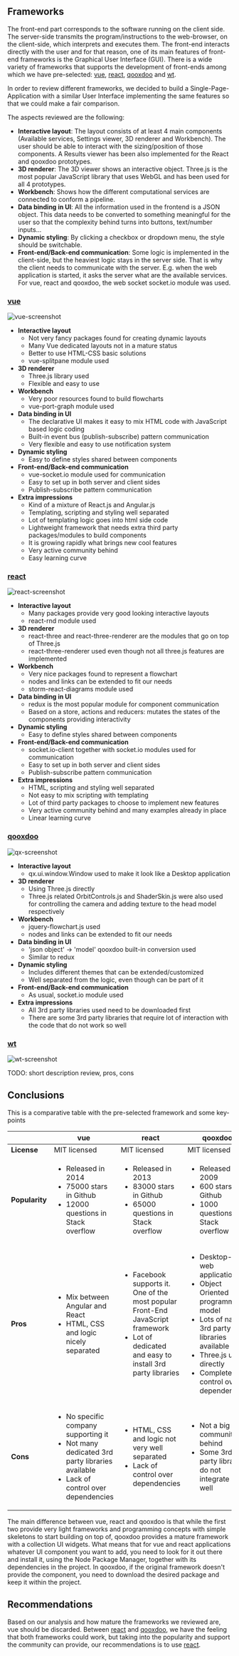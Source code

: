## Frameworks

The front-end part corresponds to the software running on the client side. The server-side transmits the program/instructions to the web-browser, on the client-side, which interprets and executes them. The front-end interacts directly with the user and for that reason, one of its main features of front-end frameworks is the Graphical User Interface (GUI). There is a wide variety of frameworks that supports the development of front-ends among which we have pre-selected: [vue], [react], [qooxdoo] and [wt].

In order to review different frameworks, we decided to build a Single-Page-Application with a similar User Interface implementing the same features so that we could make a fair comparison.

The aspects reviewed are the following:  

- **Interactive layout**: The layout consists of at least 4 main components (Available services, Settings viewer, 3D renderer and Workbench). The user should be able to interact with the sizing/position of those components. A Results viewer has been also implemented for the React and qooxdoo prototypes.  
- **3D renderer**: The 3D viewer shows an interactive object. Three.js is the most popular JavaScript library that uses WebGL and has been used for all 4 prototypes.  
- **Workbench**: Shows how the different computational services are connected to conform a pipeline.  
- **Data binding in UI**: All the information used in the frontend is a JSON object. This data needs to be converted to something meaningful for the user so that the complexity behind turns into buttons, text/number inputs...  
- **Dynamic styling**: By clicking a checkbox or dropdown menu, the style should be switchable.  
- **Front-end/Back-end communication**: Some logic is implemented in the client-side, but the heaviest logic stays in the server side. That is why the client needs to communicate with the server. E.g. when the web application is started, it asks the server what are the available services. For vue, react and qooxdoo, the web socket socket.io module was used.  

### [vue]

![vue-screenshot](../img/vue.png)

- **Interactive layout**
    - Not very fancy packages found for creating dynamic layouts
    - Many Vue dedicated layouts not in a mature status
    - Better to use HTML-CSS basic solutions
    - vue-splitpane module used
- **3D renderer**
    - Three.js library used
    - Flexible and easy to use
- **Workbench**
    - Very poor resources found to build flowcharts
    - vue-port-graph module used
- **Data binding in UI**
    - The declarative UI makes it easy to mix HTML code with JavaScript based logic coding
    - Built-in event bus (publish-subscribe) pattern communication
    - Very flexible and easy to use notification system
- **Dynamic styling**
    - Easy to define styles shared between components
- **Front-end/Back-end communication**
    - vue-socket.io module used for communication
    - Easy to set up in both server and client sides
    - Publish-subscribe pattern communication
- **Extra impressions**
    - Kind of a mixture of React.js and Angular.js
    - Templating, scripting and styling well separated
    - Lot of templating logic goes into html side code
    - Lightweight framework that needs extra third party packages/modules to build components
    - It is growing rapidly what brings new cool features
    - Very active community behind
    - Easy learning curve

### [react]

![react-screenshot](../img/react.jpg)

- **Interactive layout**
    - Many packages provide very good looking interactive layouts
    - react-rnd module used
- **3D renderer**
    - react-three and react-three-renderer are the modules that go on top of Three.js
    - react-three-renderer used even though not all three.js features are implemented
- **Workbench**
    - Very nice packages found to represent a flowchart
    - nodes and links can be extended to fit our needs
    - storm-react-diagrams module used
- **Data binding in UI**
    - redux is the most popular module for component communication
    - Based on a store, actions and reducers: mutates the states of the components providing interactivity
- **Dynamic styling**
    - Easy to define styles shared between components
- **Front-end/Back-end communication**
    - socket.io-client together with socket.io modules used for communication
    - Easy to set up in both server and client sides
    - Publish-subscribe pattern communication
- **Extra impressions**
    - HTML, scripting and styling well separated
    - Not easy to mix scripting with templating
    - Lot of third party packages to choose to implement new features
    - Very active community behind and many examples already in place
    - Linear learning curve

### [qooxdoo]

![qx-screenshot](../img/qx.png)

- **Interactive layout**
    - qx.ui.window.Window used to make it look like a Desktop application
- **3D renderer**
    - Using Three.js directly
    - Three.js related OrbitControls.js and ShaderSkin.js were also used for controlling the camera and adding texture to the head model respectively
- **Workbench**
    - jquery-flowchart.js used
    - nodes and links can be extended to fit our needs
- **Data binding in UI**
    - 'json object' -> 'model' qooxdoo built-in conversion used
    - Similar to redux
- **Dynamic styling**
    - Includes different themes that can be extended/customized
    - Well separated from the logic, even though can be part of it
- **Front-end/Back-end communication**
    - As usual, socket.io module used
- **Extra impressions**
    - All 3rd party libraries used need to be downloaded first
    - There are some 3rd party libraries that require lot of interaction with the code that do not work so well

### [wt]

![wt-screenshot](../img/wt.png)

TODO: short description review, pros, cons

## Conclusions

This is a comparative table with the pre-selected framework and some key-points

|                | vue          | react        |      qooxdoo |
|----------------|--------------|--------------|--------------|
|  **License**   | MIT licensed | MIT licensed | MIT licensed |
| **Popularity** | <ul><li>Released in 2014</li><li>75000 stars in Github</li><li>12000 questions in Stack overflow</li></ul> | <ul><li>Released in 2013</li><li>83000 stars in Github</li><li>65000 questions in Stack overflow</li></ul> | <ul><li>Released in 2009</li><li>600 stars in Github</li><li>1000 questions in Stack overflow</li></ul> |
|    **Pros**    | <ul><li>Mix between Angular and React</li><li>HTML, CSS and logic nicely separated</li></ul> | <ul><li>Facebook supports it. One of the most popular Front-End JavaScript framework</li><li>Lot of dedicated and easy to install 3rd party libraries | <ul><li>Desktop-like web application</li><li>Object Oriented programming model</li><li>Lots of native 3rd party libraries available</li><li>Three.js used directly</li><li>Complete control over dependencies |
|    **Cons**    | <ul><li>No specific company supporting it</li><li>Not many dedicated 3rd party libraries available</li><li>Lack of control over dependencies</li></ul> | <ul><li>HTML, CSS and logic not very well separated</li><li>Lack of control over dependencies</li></ul> | <ul><li>Not a big community behind</li><li>Some 3rd party libraries do not integrate very well</li></ul> |

The main difference between vue, react and qooxdoo is that while the first two provide very light frameworks and programming concepts with simple skeletons to start building on top of, qooxdoo provides a mature framework with a collection UI widgets. What means that for vue and react applications whatever UI component you want to add, you need to look for it out there and install it, using the Node Package Manager, together with its dependencies in the project. In qooxdoo, if the original framework doesn't provide the component, you need to download the desired package and keep it within the project.

## Recommendations
Based on our analysis and how mature the frameworks we reviewed are, vue should be discarded.
Between [react] and [qooxdoo], we have the feeling that both frameworks could work, but taking into the popularity and support the community can provide, our recommendations is to use [react].



[vue]: https://vuejs.org
[react]: https://reactjs.org
[qooxdoo]: http://www.qooxdoo.org
[wt]: https://www.webtoolkit.eu/wt
